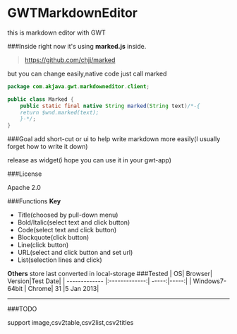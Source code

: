 GWTMarkdownEditor
=================

this is markdown editor with GWT

###Inside
right now it's using **marked.js** inside.

>https://github.com/chjj/marked

but you can change easily,native code just call marked

```java
package com.akjava.gwt.markdowneditor.client;

public class Marked {
	public static final native String marked(String text)/*-{
	return $wnd.marked(text);
	}-*/;
}
```


###Goal
add short-cut or ui to help write markdown more easily(I usually forget how to write it down)

release as widget(i hope you can use it in your gwt-app)

###License

Apache 2.0

###Functions
**Key**
- Title(choosed by pull-down menu)
- Bold/Italic(select text and click button)
- Code(select text and click button)
- Blockquote(click button)
- Line(click button)
- URL(select and click button and set url)
- List(selection lines and click)

**Others**
store last converted in local-storage
###Tested
| OS| Browser| Version|Test Date|
| ------------- |:-------------:| -----:|-----:|
| Windows7-64bit      | Chrome| 31 |5 Jan 2013|
********
###TODO

support image,csv2table,csv2list,csv2titles
